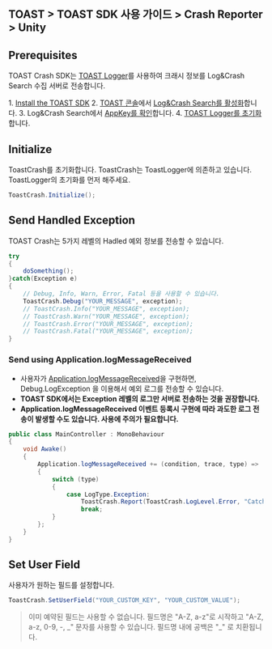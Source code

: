 ## TOAST > TOAST SDK 사용 가이드 > Crash Reporter > Unity

## Prerequisites

TOAST Crash SDK는 [TOAST Logger](./log-collector-unity)를 사용하여 크래시 정보를 Log&Crash Search 수집 서버로 전송합니다.

1\. [Install the TOAST SDK](./getting-started-unity)
2\. [TOAST 콘솔](https://console.cloud.toast.com)에서 [Log&Crash Search를 활성화](https://docs.toast.com/ko/Analytics/Log%20&%20Crash%20Search/ko/console-guide/)합니다.
3\. Log&Crash Search에서 [AppKey를 확인](https://docs.toast.com/ko/Analytics/Log%20&%20Crash%20Search/ko/console-guide/#appkey)합니다.
4\. [TOAST Logger를 초기화](./log-collector-unity#initialize)합니다.

## Initialize

ToastCrash를 초기화합니다. 
ToastCrash는 ToastLogger에 의존하고 있습니다. ToastLogger의 초기화를 먼저 해주세요.

```csharp
ToastCrash.Initialize();
```

## Send Handled Exception

TOAST Crash는 5가지 레벨의 Hadled 예외 정보를 전송할 수 있습니다.

```csharp
try
{
    doSomething();
}catch(Exception e)
{
    // Debug, Info, Warn, Error, Fatal 등을 사용할 수 있습니다.
    ToastCrash.Debug("YOUR_MESSAGE", exception);
    // ToastCrash.Info("YOUR_MESSAGE", exception);
    // ToastCrash.Warn("YOUR_MESSAGE", exception);
    // ToastCrash.Error("YOUR_MESSAGE", exception);
    // ToastCrash.Fatal("YOUR_MESSAGE", exception);
}
```

### Send using Application.logMessageReceived

- 사용자가 [Application.logMessageReceived](https://docs.unity3d.com/ScriptReference/Application-logMessageReceived.html)을 구현하면, Debug.LogException 을 이용해서 예외 로그를 전송할 수 있습니다.
- **TOAST SDK에서는 Exception 레벨의 로그만 서버로 전송하는 것을 권장합니다.**
- **Application.logMessageReceived 이벤트 등록시 구현에 따라 과도한 로그 전송이 발생할 수도 있습니다. 사용에 주의가 필요합니다.**

```csharp
public class MainController : MonoBehaviour
{
    void Awake()
    {
        Application.logMessageReceived += (condition, trace, type) =>
        {
            switch (type)
            {
                case LogType.Exception:
                    ToastCrash.Report(ToastCrash.LogLevel.Error, "Catch in callback", condition, trace);
                    break;
            }
        };
    }
}
```

## Set User Field

사용자가 원하는 필드를 설정합니다.

```csharp
ToastCrash.SetUserField("YOUR_CUSTOM_KEY", "YOUR_CUSTOM_VALUE");
```

> 이미 예약된 필드는 사용할 수 없습니다.
> 필드명은 "A-Z, a-z"로 시작하고 "A-Z, a-z, 0-9, -, _" 문자를 사용할 수 있습니다.
> 필드명 내에 공백은 "\_" 로 치환됩니다.

